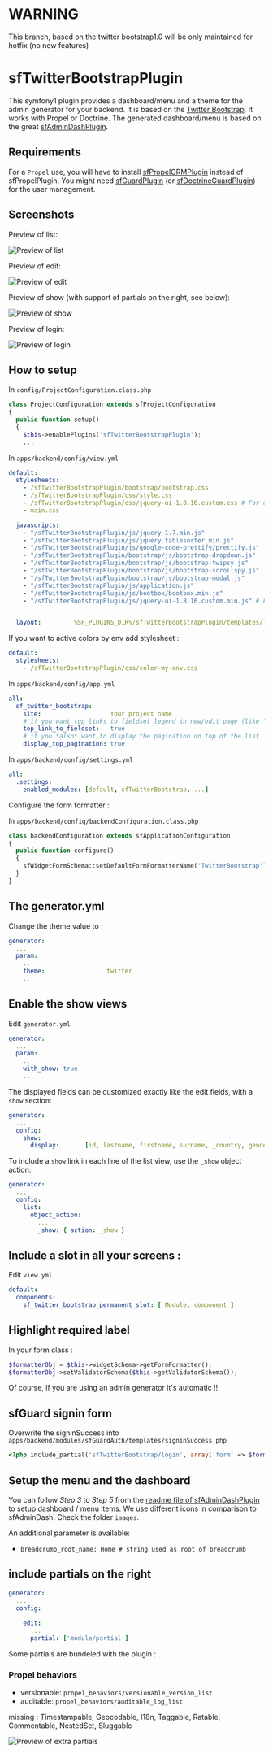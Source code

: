 # WARNING

This branch, based on the twitter bootstrap1.0 will be only maintained for hotfix (no new features)

# sfTwitterBootstrapPlugin

This symfony1 plugin provides a dashboard/menu and a theme for the admin generator for your backend. It is based on the [Twitter Bootstrap](http://twitter.github.com/bootstrap/).
It works with Propel or Doctrine.
The generated dashboard/menu is based on the great [sfAdminDashPlugin](https://github.com/kbond/sfAdminDashPlugin).

## Requirements

For a ``Propel`` use, you will have to install [sfPropelORMPlugin](https://github.com/propelorm/sfPropelORMPlugin) instead of sfPropelPlugin.
You might need [sfGuardPlugin](http://www.symfony-project.org/plugins/sfGuardPlugin) (or [sfDoctrineGuardPlugin](http://www.symfony-project.org/plugins/sfDoctrineGuardPlugin)) for the user management.

## Screenshots

Preview of list:

![Preview of list](https://github.com/real-chocopanda/sfTwitterBootstrapPlugin/raw/master/doc/list.png)

Preview of edit:

![Preview of edit](https://github.com/real-chocopanda/sfTwitterBootstrapPlugin/raw/master/doc/edit.png)

Preview of show (with support of partials on the right, see below):

![Preview of show](https://github.com/real-chocopanda/sfTwitterBootstrapPlugin/raw/master/doc/show.png)

Preview of login:

![Preview of login](https://github.com/real-chocopanda/sfTwitterBootstrapPlugin/raw/master/doc/login.png)

## How to setup

In ``config/ProjectConfiguration.class.php``

```php
class ProjectConfiguration extends sfProjectConfiguration
{
  public function setup()
  {
    $this->enablePlugins('sfTwitterBootstrapPlugin');
    ...
```

In ``apps/backend/config/view.yml``

```yaml
default:
  stylesheets:
    - /sfTwitterBootstrapPlugin/bootstrap/bootstrap.css
    - /sfTwitterBootstrapPlugin/css/style.css
    - /sfTwitterBootstrapPlugin/css/jquery-ui-1.8.16.custom.css # For date pickers ...
    - main.css

  javascripts:
    - "/sfTwitterBootstrapPlugin/js/jquery-1.7.min.js"
    - "/sfTwitterBootstrapPlugin/js/jquery.tablesorter.min.js"
    - "/sfTwitterBootstrapPlugin/js/google-code-prettify/prettify.js"
    - "/sfTwitterBootstrapPlugin/bootstrap/js/bootstrap-dropdown.js"
    - "/sfTwitterBootstrapPlugin/bootstrap/js/bootstrap-twipsy.js"
    - "/sfTwitterBootstrapPlugin/bootstrap/js/bootstrap-scrollspy.js"
    - "/sfTwitterBootstrapPlugin/bootstrap/js/bootstrap-modal.js"
    - "/sfTwitterBootstrapPlugin/js/application.js"
    - "/sfTwitterBootstrapPlugin/js/bootbox/bootbox.min.js"
    - "/sfTwitterBootstrapPlugin/js/jquery-ui-1.8.16.custom.min.js" # For date pickers ...


  layout:         %SF_PLUGINS_DIR%/sfTwitterBootstrapPlugin/templates/layout
```

If you want to active colors by env add stylesheet :

```yaml
default:
  stylesheets:
    - /sfTwitterBootstrapPlugin/css/color-my-env.css
```

In ``apps/backend/config/app.yml``

```yaml
all:
  sf_twitter_bootstrap:
    site:                   Your project name
    # if you want top links to fieldset legend in new/edit page (like "Admin & Content" in the edit screenshot)
    top_link_to_fieldset:   true
    # if you *also* want to display the pagination on top of the list
    display_top_pagination: true
```

In ``apps/backend/config/settings.yml``

```yaml
all:
  .settings:
    enabled_modules: [default, sfTwitterBootstrap, ...]
```

Configure the form formatter :

In ``apps/backend/config/backendConfiguration.class.php``

```php
class backendConfiguration extends sfApplicationConfiguration
{
  public function configure()
  {
    sfWidgetFormSchema::setDefaultFormFormatterName('TwitterBootstrap');
  }
}
```

## The generator.yml

Change the theme value to :

```yaml
generator:
  ...
  param:
    ...
    theme:                 twitter
    ...
```

## Enable the show views

Edit ``generator.yml``

```yaml
generator:
  ...
  param:
    ...
    with_show: true
    ...
```

The displayed fields can be customized exactly like the edit fields, with a `show` section:

```yaml
generator:
  ...
  config:
    show:
      display:       [id, lastname, firstname, surname, _country, gender, _sports, is_active, has_historic]
```

To include a `show` link in each line of the list view, use the `_show` object action:

```yaml
generator:
  ...
  config:
    list:
      object_action:
        ...
        _show: { action: _show }
```

## Include a slot in all your screens :

Edit ``view.yml``

```yaml
default:
  components:
    sf_twitter_bootstrap_permanent_slot: [ Module, component ]
```

## Highlight required label

In your form class :

```php
$formatterObj = $this->widgetSchema->getFormFormatter();
$formatterObj->setValidatorSchema($this->getValidatorSchema());
```

Of course, if you are using an admin generator it's automatic !!

## sfGuard signin form

Overwrite the signinSuccess into ``apps/backend/modules/sfGuardAuth/templates/signinSuccess.php``

``` php
<?php include_partial('sfTwitterBootstrap/login', array('form' => $form)); ?>
```

## Setup the menu and the dashboard

You can follow _Step 3_ to  _Step 5_ from the [readme file of sfAdminDashPlugin](https://github.com/kbond/sfAdminDashPlugin/blob/master/README.md) to setup dashboard / menu items.
We use different icons in comparison to sfAdminDash. Check the folder ``images``.


An additional parameter is available:

* ```breadcrumb_root_name: Home # string used as root of breadcrumb```

## include partials on the right

```yaml
generator:
  ...
  config:
    ...
    edit:
      ...
      partial: ['module/partial']
```

Some partials are bundeled with the plugin :

### Propel behaviors

* versionable: ```propel_behaviors/versionable_version_list```
* auditable: ```propel_behaviors/auditable_log_list```

missing : Timestampable, Geocodable, I18n, Taggable, Ratable, Commentable, NestedSet, Sluggable

![Preview of extra partials](https://github.com/real-chocopanda/sfTwitterBootstrapPlugin/raw/master/doc/behavior-templates.png)
